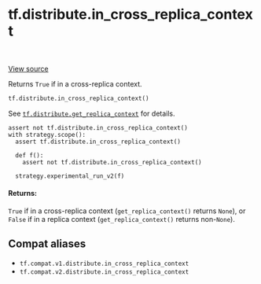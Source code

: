 <div itemscope itemtype="http://developers.google.com/ReferenceObject">
<meta itemprop="name" content="tf.distribute.in_cross_replica_context" />
<meta itemprop="path" content="Stable" />
</div>

# tf.distribute.in_cross_replica_context

<!-- Insert buttons and diff -->

<table class="tfo-notebook-buttons tfo-api" align="left">
</table>

<a target="_blank" href="/code/stable/tensorflow/python/distribute/distribution_strategy_context.py">View source</a>



Returns `True` if in a cross-replica context.

``` python
tf.distribute.in_cross_replica_context()
```



<!-- Placeholder for "Used in" -->

See <a href="../../tf/distribute/get_replica_context.md"><code>tf.distribute.get_replica_context</code></a> for details.

```
assert not tf.distribute.in_cross_replica_context()
with strategy.scope():
  assert tf.distribute.in_cross_replica_context()

  def f():
    assert not tf.distribute.in_cross_replica_context()

  strategy.experimental_run_v2(f)
```

#### Returns:

`True` if in a cross-replica context (`get_replica_context()` returns
`None`), or `False` if in a replica context (`get_replica_context()` returns
non-`None`).


## Compat aliases

* `tf.compat.v1.distribute.in_cross_replica_context`
* `tf.compat.v2.distribute.in_cross_replica_context`

